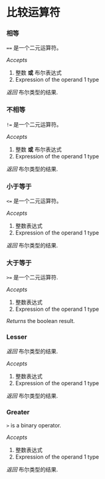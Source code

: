 # 比较运算符

### 相等

`==` 是一个二元运算符。

*Accepts*
1. 整数 **或** 布尔表达式
2. Expression of the operand 1 type

*返回* 布尔类型的结果.

### 不相等

`!=` 是一个二元运算符。

*Accepts*
1. 整数 **或** 布尔表达式
2. Expression of the operand 1 type

*返回* 布尔类型的结果.

### 小于等于

`<=` 是一个二元运算符。

*Accepts*
1. 整数表达式
2. Expression of the operand 1 type

*返回* 布尔类型的结果.

### 大于等于

`>=` 是一个二元运算符.

*Accepts*
1. 整数表达式
2. Expression of the operand 1 type

*Returns* the boolean result.

### Lesser

*返回* 布尔类型的结果.

*Accepts*
1. 整数表达式
2. Expression of the operand 1 type

*返回* 布尔类型的结果.


### Greater

`>` is a binary operator.

*Accepts*
1. 整数表达式
2. Expression of the operand 1 type

*返回* 布尔类型的结果.
